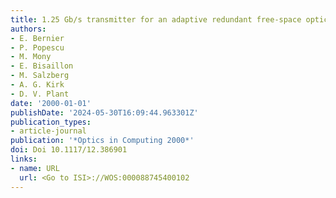 ```yaml
---
title: 1.25 Gb/s transmitter for an adaptive redundant free-space optical interconnect
authors:
- E. Bernier
- P. Popescu
- M. Mony
- E. Bisaillon
- M. Salzberg
- A. G. Kirk
- D. V. Plant
date: '2000-01-01'
publishDate: '2024-05-30T16:09:44.963301Z'
publication_types:
- article-journal
publication: '*Optics in Computing 2000*'
doi: Doi 10.1117/12.386901
links:
- name: URL
  url: <Go to ISI>://WOS:000088745400102
---
```

